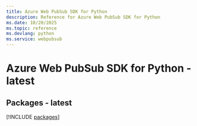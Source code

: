 ```yaml
---
title: Azure Web PubSub SDK for Python
description: Reference for Azure Web PubSub SDK for Python
ms.date: 10/20/2025
ms.topic: reference
ms.devlang: python
ms.service: webpubsub
---
```

# Azure Web PubSub SDK for Python - latest
## Packages - latest
[!INCLUDE [packages](web-pubsub-index.md)]